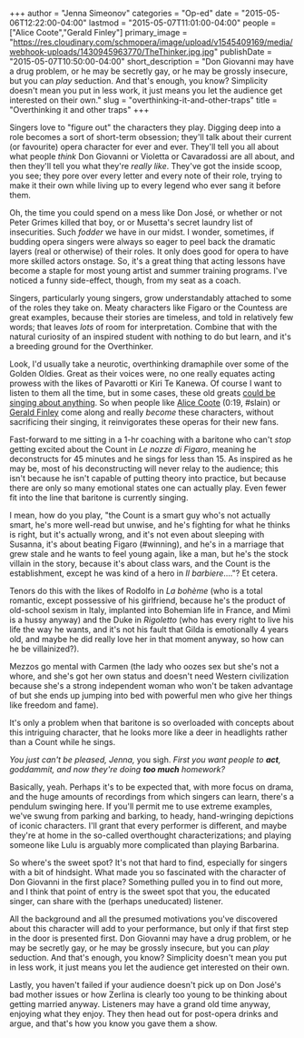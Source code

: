 +++
author = "Jenna Simeonov"
categories = "Op-ed"
date = "2015-05-06T12:22:00-04:00"
lastmod = "2015-05-07T11:01:00-04:00"
people = ["Alice Coote","Gerald Finley"]
primary_image = "https://res.cloudinary.com/schmopera/image/upload/v1545409169/media/webhook-uploads/1430945963770/TheThinker.jpg.jpg"
publishDate = "2015-05-07T10:50:00-04:00"
short_description = "Don Giovanni may have a drug problem, or he may be secretly gay, or he may be grossly insecure, but you can *play* seduction. And that&#039;s enough, you know? Simplicity doesn&#039;t mean you put in less work, it just means you let the audience get interested on their own."
slug = "overthinking-it-and-other-traps"
title = "Overthinking it and other traps"
+++

Singers love to "figure out" the characters they play. Digging deep into a role becomes a sort of short-term obsession; they'll talk about their current (or favourite) opera character for ever and ever. They'll tell you all about what people *think* Don Giovanni or Violetta or Cavaradossi are all about, and then they'll tell you what they're *really like*. They've got the inside scoop, you see; they pore over every letter and every note of their role, trying to make it their own while living up to every legend who ever sang it before them.

Oh, the time you could spend on a mess like Don José, or whether or not Peter Grimes killed that boy, or or Musetta's secret laundry list of insecurities. Such *fodder* we have in our midst. I wonder, sometimes, if budding opera singers were always so eager to peel back the dramatic layers (real or otherwise) of their roles. It only does good for opera to have more skilled actors onstage. So, it's a great thing that acting lessons have become a staple for most young artist and summer training programs. I've noticed a funny side-effect, though, from my seat as a coach. 

Singers, particularly young singers, grow understandably attached to some of the roles they take on. Meaty characters like Figaro or the Countess are great examples, because their stories are timeless, and told in relatively few words; that leaves *lots* of room for interpretation. Combine that with the natural curiosity of an inspired student with nothing to do but learn, and it's a breeding ground for the Overthinker.

Look, I'd usually take a neurotic, overthinking dramaphile over some of the Golden Oldies. Great as their voices were, no one really equates acting prowess with the likes of Pavarotti or Kiri Te Kanewa. Of course I want to listen to them all the time, but in some cases, these old greats [could be singing about anything](https://youtu.be/1-13t581Fzc). So when people like [Alice Coote](https://youtu.be/-26AS6DhHbY) (0:19, #slain) or [Gerald Finley](https://youtu.be/7fJRoKlCroU) come along and really *become* these characters, without sacrificing their singing, it reinvigorates these operas for their new fans. 

Fast-forward to me sitting in a 1-hr coaching with a baritone who can't *stop* getting excited about the Count in *Le nozze di Figaro*, meaning he deconstructs for 45 minutes and he sings for less than 15. As inspired as he may be, most of his deconstructing will never relay to the audience; this isn't because he isn't capable of putting theory into practice, but because there are only so many emotional states one can actually play. Even fewer fit into the line that baritone is currently singing. 

I mean, how do you play, "the Count is a smart guy who's not actually smart, he's more well-read but unwise, and he's fighting for what he thinks is right, but it's actually wrong, and it's not even about sleeping with Susanna, it's about beating Figaro (#winning), and he's in a marriage that grew stale and he wants to feel young again, like a man, but he's the stock villain in the story, because it's about class wars, and the Count is the establishment, except he was kind of a hero in *Il barbiere*...."? Et cetera.

Tenors do this with the likes of Rodolfo in *La bohème* (who is a total romantic, except possessive of his girlfriend, because he's the product of old-school sexism in Italy, implanted into Bohemian life in France, and Mimì is a hussy anyway) and the Duke in *Rigoletto* (who has every right to live his life the way he wants, and it's not his fault that Gilda is emotionally 4 years old, and maybe he did really love her in that moment anyway, so how can he be villainized?). 

Mezzos go mental with Carmen (the lady who oozes sex but she's not a whore, and she's got her own status and doesn't need Western civilization because she's a strong independent woman who won't be taken advantage of but she ends up jumping into bed with powerful men who give her things like freedom and fame).

It's only a problem when that baritone is so overloaded with concepts about this intriguing character, that he looks more like a deer in headlights rather than a Count while he sings.

*You just can't be pleased, Jenna,* you sigh. *First you want people to **act**, goddammit, and now they're doing **too much** homework?*

Basically, yeah. Perhaps it's to be expected that, with more focus on drama, and the huge amounts of recordings from which singers can learn, there's a pendulum swinging here. If you'll permit me to use extreme examples, we've swung from parking and barking, to heady, hand-wringing depictions of iconic characters. I'll grant that every performer is different, and maybe they're at home in the so-called overthought characterizations; and playing someone like Lulu is arguably more complicated than playing Barbarina.

So where's the sweet spot? It's not that hard to find, especially for singers with a bit of hindsight. What made you so fascinated with the character of Don Giovanni in the first place? Something pulled you in to find out more, and I think that point of entry is the sweet spot that you, the educated singer, can share with the (perhaps uneducated) listener. 

All the background and all the presumed motivations you've discovered about this character will add to your performance, but only if that first step in the door is presented first. Don Giovanni may have a drug problem, or he may be secretly gay, or he may be grossly insecure, but you can *play* seduction. And that's enough, you know? Simplicity doesn't mean you put in less work, it just means you let the audience get interested on their own.

Lastly, you haven't failed if your audience doesn't pick up on Don José's bad mother issues or how Zerlina is clearly too young to be thinking about getting married anyway. Listeners may have a grand old time anyway, enjoying what they enjoy. They then head out for post-opera drinks and argue, and that's how you know you gave them a show.
